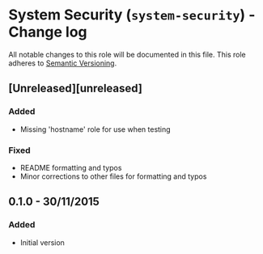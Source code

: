 # System Security (`system-security`) - Change log

All notable changes to this role will be documented in this file.
This role adheres to [Semantic Versioning](http://semver.org/spec/v2.0.0.html).

## [Unreleased][unreleased]

### Added

* Missing 'hostname' role for use when testing

### Fixed

* README formatting and typos
* Minor corrections to other files for formatting and typos

## 0.1.0 - 30/11/2015

### Added

* Initial version
